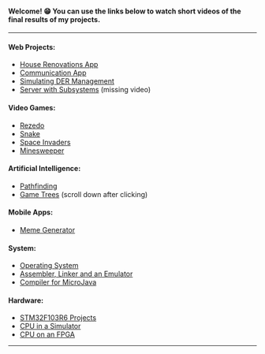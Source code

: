 <h4>Welcome! 😁  You can use the links below to watch short videos of the final results of my projects.</h4>
<hr>


<h4>Web Projects:</h4>
<ul>
  <li><a href="https://github.com/aleva147/House-Renovations/blob/main/README.md">House Renovations App</a></li>
  <li><a href="https://github.com/aleva147/Communication-App/blob/main/README.md">Communication App</a></li>
  <li><a href="https://github.com/aleva147/Simulating-DER-Management/blob/main/README.md">Simulating DER Management</a></li>
  <li><a href="https://github.com/aleva147/Server-with-Subsystems">Server with Subsystems</a> (missing video)</li>
</ul>

<h4>Video Games:</h4>
<ul>
  <li><a href="https://github.com/aleva147/Unity-Rezedo/blob/main/README.md">Rezedo</a></li>
  <li><a href="https://github.com/aleva147/Unity-Snake/blob/main/README.md">Snake</a></li>
  <li><a href="https://github.com/aleva147/Unity-Space-Invaders/blob/main/README.md">Space Invaders</a></li>
  <li><a href="https://github.com/aleva147/Unity-Minesweeper/blob/main/README.md">Minesweeper</a></li>
</ul>

<h4>Artificial Intelligence:</h4>
<ul>
  <li><a href="https://github.com/aleva147/Artificial-Intelligence/blob/01-Pathfinding/README.md">Pathfinding</a></li>
  <li><a href="https://github.com/aleva147/Artificial-Intelligence/blob/01-Pathfinding/README.md">Game Trees</a> (scroll down after clicking)</li>
</ul>

<h4>Mobile Apps:</h4>
<ul>
  <li><a href="https://github.com/aleva147/Meme-Generator/blob/main/README.md">Meme Generator</a></li>
</ul>

<h4>System:</h4>
<ul>
  <li><a href="https://github.com/aleva147/Operating-System/blob/main/README.md">Operating System</a></li>
  <li><a href="https://github.com/aleva147/Assembler-Linker-and-Emulator/blob/main/README.md">Assembler, Linker and an Emulator</a></li>
  <li><a href="https://github.com/aleva147/Compiler-for-MicroJava-Showcase/blob/main/README.md">Compiler for MicroJava</a></li>
</ul>

<h4>Hardware:</h4>
<ul>
  <li><a href="https://github.com/aleva147/STM32F103R6-Projects/blob/main/README.md">STM32F103R6 Projects</a></li>
  <li><a href="https://github.com/aleva147/CPU-in-a-Simulator/blob/main/README.md">CPU in a Simulator</a></li>
  <li><a href="https://github.com/aleva147/CPU-on-an-FPGA/blob/main/README.md">CPU on an FPGA</a></li>
</ul>


<hr>
